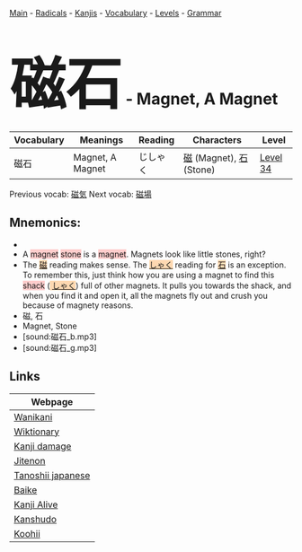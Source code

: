 <style> bigfont {font-size: 100px}</style>
[Main](../README.md) -
[Radicals](../radicals.md) -
[Kanjis](../kanjis.md) -
[Vocabulary](../vocabulary.md) -
[Levels](../levels.md) -
[Grammar](../grammar.md)
# <bigfont> 磁石</bigfont> - Magnet, A Magnet 

| Vocabulary | Meanings | Reading | Characters | Level |
| --- | --- | --- | --- | --- |
| 磁石 | Magnet, A Magnet | じしゃく |  [磁](../kanjis/磁.md) (Magnet), [石](../kanjis/石.md) (Stone) | [Level 34](../levels/wk_level34.md) |

Previous vocab: [磁気](磁気.md) Next vocab: [磁場](磁場.md) 

## Mnemonics:

* 
* A <span style="background-color:#ffcccb"> magnet</span> <span style="background-color:#ffcccb"> stone</span> is a <span style="background-color:#ffcccb"> magnet</span>. Magnets look like little stones, right?
* The <span style="background-color:#fed8b1"> [磁](https://jisho.org/search/磁)</span> reading makes sense. The <span style="background-color:#fed8b1"> [しゃく](https://jisho.org/search/しゃく)</span> reading for <span style="background-color:#fed8b1"> [石](https://jisho.org/search/石)</span> is an exception. To remember this, just think how you are using a magnet to find this <span style="background-color:#ffcccb"> shack</span> (<span style="background-color:#fed8b1"> [しゃく](https://jisho.org/search/しゃく)</span>) full of other magnets. It pulls you towards the shack, and when you find it and open it, all the magnets fly out and crush you because of magnety reasons.
* 磁, 石
* Magnet, Stone
* [sound:磁石_b.mp3]
* [sound:磁石_g.mp3]


## Links 

| Webpage |
| --- |
| [Wanikani          ](https://www.wanikani.com/kanji/磁石) |
| [Wiktionary        ](https://en.wiktionary.org/wiki/磁石) |
| [Kanji damage      ](http://www.kanjidamage.com/kanji/search?utf8=✓&q=磁石) |
| [Jitenon           ](https://jitenon.com/kanji/磁石) |
| [Tanoshii japanese ](https://www.tanoshiijapanese.com/dictionary/kanji.cfm?k=磁石) |
| [Baike             ](https://baike.baidu.com/item/磁石) |
| [Kanji Alive       ](https://app.kanjialive.com/磁石) |
| [Kanshudo          ](https://www.kanshudo.com/searchmn?q=磁石) |
| [Koohii            ](https://kanji.koohii.com/study/kanji/磁石) |
